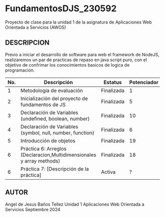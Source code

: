 # FundamentosDJS_230592
Proyecto de clase para la unidad 1 de la asignatura de Aplicaciones Web Orientada a Servicios (AWOS)

 ## DESCRIPCION
Previo a iniciar el desarrollo de software para web el framework de NodeJS, realizaremos un par de practicas de repaso en java script puro, con el objetivo de confrimar los conocimientos basicos de logica de programación.

| No. | Descripción                                                      | Estatus   | Potenciador |
|-----|------------------------------------------------------------------|-----------|-------------|
| 1   | Metodología de evaluación                                         | Finalizada| 1           |
| 2   | Inicialización del proyecto de fundamentos de JS                 | Finalizada| 5           |
| 3   | Declaración de Variables (undefined, boolean, number)            | Finalizada| 10          |
| 4   | Declaración de Variables (symbol, null, number, function)       | Finalizada| 6           |
| 5   | Introducción de objetos                                           | Finalizada| 19          |
| 6   | Práctica 6: Arreglos (Declaracion,Multidimensionales y array methods)| Finalizada | 18 |
| 6   | Práctica 7: [Descripción de la práctica]                         | Activa | ? |

 
## AUTOR
Angel de Jesus Baños Tellez
Unidad 1
Aplicaciones Web Orientada a Servicios
Septiembre 2024
